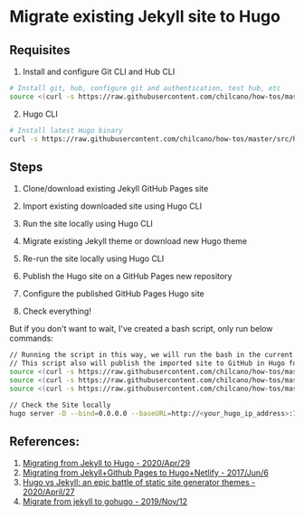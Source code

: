 # Migrate existing Jekyll site to Hugo 


## Requisites

1. Install and configure Git CLI and Hub CLI
```sh
# Install git, hub, configure git and authentication, test hub, etc
source <(curl -s https://raw.githubusercontent.com/chilcano/how-tos/master/src/git_and_hub_setting_in_linux.sh) -u=Chilcano -e=chilcano@intix.info
```
2. Hugo CLI
```sh
# Install latest Hugo binary
curl -s https://raw.githubusercontent.com/chilcano/how-tos/master/src/hugo_setting_in_linux.sh | bash
```

## Steps

1. Clone/download existing Jekyll GitHub Pages site

2. Import existing downloaded site using Hugo CLI

3. Run the site locally using Hugo CLI

4. Migrate existing Jekyll theme or download new Hugo theme

5. Re-run the site locally using Hugo CLI

6. Publish the Hugo site on a GitHub Pages new repository

7. Configure the published GitHub Pages Hugo site

8. Check everything!


But if you don't want to wait, I've created a bash script, only run below commands:

```sh
// Running the script in this way, we will run the bash in the current shell context which allow us to change directory
// This script also will publish the imported site to GitHub in Hugo format
source <(curl -s https://raw.githubusercontent.com/chilcano/how-tos/master/src/migrate_jekyll_to_hugo.sh) --help
source <(curl -s https://raw.githubusercontent.com/chilcano/how-tos/master/src/migrate_jekyll_to_hugo.sh) --ghuser=<github_usr> --source_url=https://github.com/<usr>/<jekyll_repo> --destination=<dir> --theme=<hugo_theme>
source <(curl -s https://raw.githubusercontent.com/chilcano/how-tos/master/src/migrate_jekyll_to_hugo.sh) -u=chilcano -s=https://github.com/chilcano/ghpages-holosec.git -d=site01 -t=hugo-theme-cactus

// Check the Site locally
hugo server -D --bind=0.0.0.0 --baseURL=http://<your_hugo_ip_address>:1313/
```

## References:
1. [Migrating from Jekyll to Hugo - 2020/Apr/29](https://chenhuijing.com/blog/migrating-from-jekyll-to-hugo/)
2. [Migrating from Jekyll+Github Pages to Hugo+Netlify - 2017/Jun/6](https://www.sarasoueidan.com/blog/jekyll-ghpages-to-hugo-netlify/)
3. [Hugo vs Jekyll: an epic battle of static site generator themes - 2020/April/27](https://victoria.dev/blog/hugo-vs-jekyll-an-epic-battle-of-static-site-generator-themes/)
4. [Migrate from jekyll to gohugo - 2019/Nov/12](https://haefelfinger.ch/posts/2019/2019-11-12-Migrate-from-jekyll-to-hugo/)
